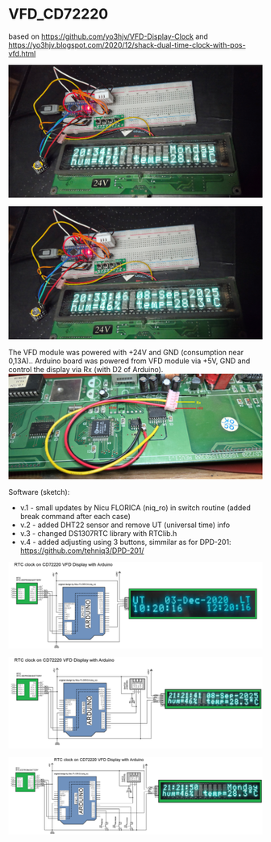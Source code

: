 # VFD_CD72220
based on https://github.com/yo3hjv/VFD-Display-Clock and https://yo3hjv.blogspot.com/2020/12/shack-dual-time-clock-with-pos-vfd.html

![real01](https://github.com/tehniq3/VFD_CD72220/blob/main/photos/RTC_clock_DHT22_real01.png)

![real02](https://github.com/tehniq3/VFD_CD72220/blob/main/photos/RTC_clock_DHT22_real02.png)

The VFD module was powered with +24V and GND (consumption near 0,13A).. Arduino board was powered from VFD module via +5V, GND and control the display via Rx (with D2 of Arduino). 
![howtoconnect](https://github.com/tehniq3/VFD_CD72220/blob/main/technical_info/CD7220_VFD_connections.png)

Software (sketch):
 * v.1 - small updates by Nicu FLORICA (niq_ro) in switch routine (added break command after each case)
 * v.2 - added DHT22 sensor and remove UT (universal time) info 
 * v.3 - changed DS1307RTC library with RTClib.h
 * v.4 - added adjusting using 3 buttons, simmilar as for DPD-201: https://github.com/tehniq3/DPD-201/

![RTC_clock](https://github.com/tehniq3/VFD_CD72220/blob/main/technical_info/RTC_clock_schematic.png)

![RTC_clock_DHT](https://github.com/tehniq3/VFD_CD72220/blob/main/technical_info/RTC_clock_DHT_schematic.png)

![RTC_adj_clock_DHT](https://github.com/tehniq3/VFD_CD72220/blob/main/technical_info/RTC_adj_clock_DHT_schematic.png)


